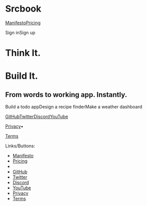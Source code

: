 Srcbook
===============

[Manifesto](https://srcbook.com/manifesto)[Pricing](https://srcbook.com/pricing)

[](https://srcbook.com/)

Sign inSign up

Think It.
=========

Build It.
=========

From words to working app. Instantly.
-------------------------------------

Build a todo appDesign a recipe finderMake a weather dashboard

[GitHub](https://github.com/srcbookdev)[Twitter](https://x.com/srcbookcom)[Discord](https://discord.gg/shDEGBSe2d)[YouTube](https://www.youtube.com/@srcbook)

[Privacy](https://srcbook.com/privacy)•

[Terms](https://srcbook.com/terms)

Links/Buttons:
- [Manifesto](https://srcbook.com/manifesto)
- [Pricing](https://srcbook.com/pricing)
- [](https://srcbook.com/)
- [GitHub](https://github.com/srcbookdev)
- [Twitter](https://x.com/srcbookcom)
- [Discord](https://discord.gg/shDEGBSe2d)
- [YouTube](https://www.youtube.com/@srcbook)
- [Privacy](https://srcbook.com/privacy)
- [Terms](https://srcbook.com/terms)
